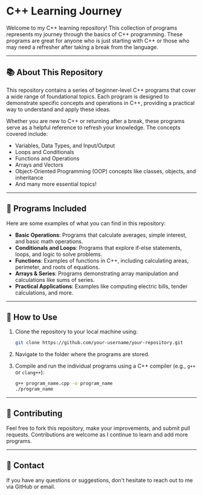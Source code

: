 # C++ Learning Journey

Welcome to my C++ learning repository! This collection of programs represents my journey through the basics of C++ programming. These programs are great for anyone who is just starting with C++ or those who may need a refresher after taking a break from the language.

---

## 📚 About This Repository

This repository contains a series of beginner-level C++ programs that cover a wide range of foundational topics. Each program is designed to demonstrate specific concepts and operations in C++, providing a practical way to understand and apply these ideas.

Whether you are new to C++ or returning after a break, these programs serve as a helpful reference to refresh your knowledge. The concepts covered include:

- Variables, Data Types, and Input/Output
- Loops and Conditionals
- Functions and Operations
- Arrays and Vectors
- Object-Oriented Programming (OOP) concepts like classes, objects, and inheritance
- And many more essential topics!

---

## 🌟 Programs Included

Here are some examples of what you can find in this repository:

- **Basic Operations**: Programs that calculate averages, simple interest, and basic math operations.
- **Conditionals and Loops**: Programs that explore if-else statements, loops, and logic to solve problems.
- **Functions**: Examples of functions in C++, including calculating areas, perimeter, and roots of equations.
- **Arrays & Series**: Programs demonstrating array manipulation and calculations like sums of series.
- **Practical Applications**: Examples like computing electric bills, tender calculations, and more.

---

## 🚀 How to Use

1. Clone the repository to your local machine using:

   ```bash
   git clone https://github.com/your-username/your-repository.git
   ```
2. Navigate to the folder where the programs are stored.
3. Compile and run the individual programs using a C++ compiler (e.g., `g++` or `clang++`):

    ```bash
    g++ program_name.cpp -o program_name
    ./program_name
    ```
---

## 🤝 Contributing

Feel free to fork this repository, make your improvements, and submit pull requests. Contributions are welcome as I continue to learn and add more programs.

---

## 📝 Contact

If you have any questions or suggestions, don't hesitate to reach out to me via GitHub or email.